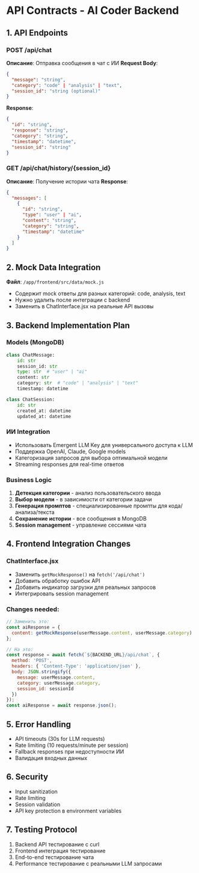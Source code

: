 # API Contracts - AI Coder Backend

## 1. API Endpoints

### POST /api/chat
**Описание**: Отправка сообщения в чат с ИИ
**Request Body**:
```json
{
  "message": "string",
  "category": "code" | "analysis" | "text",
  "session_id": "string (optional)"
}
```

**Response**:
```json
{
  "id": "string",
  "response": "string", 
  "category": "string",
  "timestamp": "datetime",
  "session_id": "string"
}
```

### GET /api/chat/history/{session_id}
**Описание**: Получение истории чата
**Response**:
```json
{
  "messages": [
    {
      "id": "string",
      "type": "user" | "ai",
      "content": "string",
      "category": "string",
      "timestamp": "datetime"
    }
  ]
}
```

## 2. Mock Data Integration

**Файл**: `/app/frontend/src/data/mock.js`
- Содержит mock ответы для разных категорий: code, analysis, text
- Нужно удалить после интеграции с backend
- Заменить в ChatInterface.jsx на реальные API вызовы

## 3. Backend Implementation Plan

### Models (MongoDB)
```python
class ChatMessage:
    id: str
    session_id: str  
    type: str  # "user" | "ai"
    content: str
    category: str  # "code" | "analysis" | "text"
    timestamp: datetime

class ChatSession:
    id: str
    created_at: datetime
    updated_at: datetime
```

### ИИ Integration
- Использовать Emergent LLM Key для универсального доступа к LLM
- Поддержка OpenAI, Claude, Google models
- Категоризация запросов для выбора оптимальной модели
- Streaming responses для real-time ответов

### Business Logic
1. **Детекция категории** - анализ пользовательского ввода
2. **Выбор модели** - в зависимости от категории задачи
3. **Генерация промптов** - специализированные промпты для кода/анализа/текста
4. **Сохранение истории** - все сообщения в MongoDB
5. **Session management** - управление сессиями чата

## 4. Frontend Integration Changes

### ChatInterface.jsx
- Заменить `getMockResponse()` на `fetch('/api/chat')`
- Добавить обработку ошибок API
- Добавить индикатор загрузки для реальных запросов
- Интегрировать session management

### Changes needed:
```javascript
// Заменить это:
const aiResponse = {
  content: getMockResponse(userMessage.content, userMessage.category)
};

// На это:
const response = await fetch(`${BACKEND_URL}/api/chat`, {
  method: 'POST',
  headers: { 'Content-Type': 'application/json' },
  body: JSON.stringify({
    message: userMessage.content,
    category: userMessage.category,
    session_id: sessionId
  })
});
const aiResponse = await response.json();
```

## 5. Error Handling
- API timeouts (30s for LLM requests)
- Rate limiting (10 requests/minute per session)
- Fallback responses при недоступности ИИ
- Валидация входных данных

## 6. Security
- Input sanitization
- Rate limiting
- Session validation
- API key protection в environment variables

## 7. Testing Protocol
1. Backend API тестирование с curl
2. Frontend интеграция тестирование
3. End-to-end тестирование чата
4. Performance тестирование с реальными LLM запросами